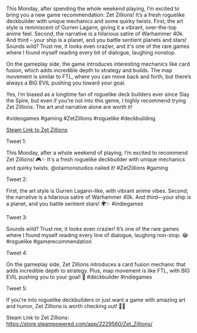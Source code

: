 This Monday, after spending the whole weekend playing, I’m excited to bring you a new game recommendation: Zet Zillions! It’s a fresh roguelike deckbuilder with unique mechanics and some quirky twists. First, the art style is reminiscent of Gurren Lagann, giving it a vibrant, over-the-top anime feel. Second, the narrative is a hilarious satire of Warhammer 40k. And third – your ship is a planet, and you battle sentient planets and stars! Sounds wild? Trust me, it looks even crazier, and it's one of the rare games where I found myself reading every bit of dialogue, laughing nonstop.

On the gameplay side, the game introduces interesting mechanics like card fusion, which adds incredible depth to strategy and builds. The map movement is similar to FTL, where you can move back and forth, but there’s always a BIG EVIL pushing you toward your goal.

Yes, I’m biased as a longtime fan of roguelike deck builders ever since Slay the Spire, but even if you’re not into this genre, I highly recommend trying Zet Zillions. The art and narrative alone are worth it!

#videogames #gaming #ZetZillions #roguelike #deckbuilding

[Steam Link to Zet Zillions](https://store.steampowered.com/app/2229560/Zet_Zillions/)

Tweet 1:

This Monday, after a whole weekend of playing, I’m excited to recommend Zet Zillions! 🎮✨ It's a fresh roguelike deckbuilder with unique mechanics and quirky twists. @otaimonstudios nailed it! #ZetZillions #gaming

Tweet 2:

First, the art style is Gurren Lagann-like, with vibrant anime vibes. Second, the narrative is a hilarious satire of Warhammer 40k. And third—your ship is a planet, and you battle sentient stars! 🌍✨ #indiegames

Tweet 3:

Sounds wild? Trust me, it looks even crazier! It’s one of the rare games where I found myself reading every line of dialogue, laughing non-stop. 😂 #roguelike #gamerecommendation

Tweet 4:

On the gameplay side, Zet Zillions introduces a card fusion mechanic that adds incredible depth to strategy. Plus, map movement is like FTL, with BIG EVIL pushing you to your goal! 👾 #deckbuilder #indiegames

Tweet 5:

If you're into roguelike deckbuilders or just want a game with amazing art and humor, Zet Zillions is worth checking out! 🙌🎨

Steam Link to Zet Zillions: https://store.steampowered.com/app/2229560/Zet_Zillions/